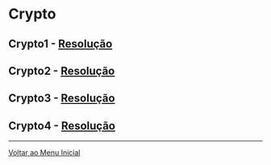 # Crypto

## Crypto1 - [Resolução](https://writeup.insidersec.io/crypto/crypto1)

## Crypto2 - [Resolução](https://writeup.insidersec.io/crypto/crypto2)

## Crypto3 - [Resolução](https://writeup.insidersec.io/crypto/crypto3)

## Crypto4 - [Resolução](https://writeup.insidersec.io/crypto/crypto4)

---

[Voltar ao Menu Inicial](https://writeup.insidersec.io/)
